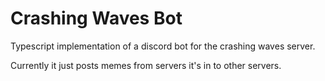 # Crashing Waves Bot

Typescript implementation of a discord bot for the crashing waves server.

Currently it just posts memes from servers it's in to other servers.
